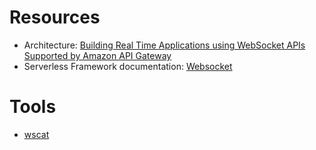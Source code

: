 # Resources

- Architecture: [Building Real Time Applications using WebSocket APIs Supported by Amazon API Gateway](https://www.youtube.com/watch?v=3SCdzzD0PdQ)
- Serverless Framework documentation: [Websocket](https://serverless.com/framework/docs/providers/aws/events/websocket/)

# Tools

- [wscat](https://www.npmjs.com/package/wscat)
